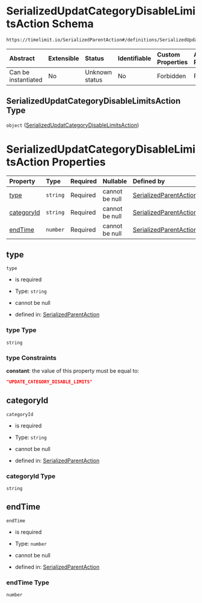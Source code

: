 # SerializedUpdatCategoryDisableLimitsAction Schema

```txt
https://timelimit.io/SerializedParentAction#/definitions/SerializedUpdatCategoryDisableLimitsAction
```

| Abstract            | Extensible | Status         | Identifiable | Custom Properties | Additional Properties | Access Restrictions | Defined In                                                                                        |
| :------------------ | :--------- | :------------- | :----------- | :---------------- | :-------------------- | :------------------ | :------------------------------------------------------------------------------------------------ |
| Can be instantiated | No         | Unknown status | No           | Forbidden         | Forbidden             | none                | [SerializedParentAction.schema.json\*](SerializedParentAction.schema.json "open original schema") |

## SerializedUpdatCategoryDisableLimitsAction Type

`object` ([SerializedUpdatCategoryDisableLimitsAction](serializedparentaction-definitions-serializedupdatcategorydisablelimitsaction.md))

# SerializedUpdatCategoryDisableLimitsAction Properties

| Property                  | Type     | Required | Nullable       | Defined by                                                                                                                                                                                                                                                   |
| :------------------------ | :------- | :------- | :------------- | :----------------------------------------------------------------------------------------------------------------------------------------------------------------------------------------------------------------------------------------------------------- |
| [type](#type)             | `string` | Required | cannot be null | [SerializedParentAction](serializedparentaction-definitions-serializedupdatcategorydisablelimitsaction-properties-type.md "https://timelimit.io/SerializedParentAction#/definitions/SerializedUpdatCategoryDisableLimitsAction/properties/type")             |
| [categoryId](#categoryid) | `string` | Required | cannot be null | [SerializedParentAction](serializedparentaction-definitions-serializedupdatcategorydisablelimitsaction-properties-categoryid.md "https://timelimit.io/SerializedParentAction#/definitions/SerializedUpdatCategoryDisableLimitsAction/properties/categoryId") |
| [endTime](#endtime)       | `number` | Required | cannot be null | [SerializedParentAction](serializedparentaction-definitions-serializedupdatcategorydisablelimitsaction-properties-endtime.md "https://timelimit.io/SerializedParentAction#/definitions/SerializedUpdatCategoryDisableLimitsAction/properties/endTime")       |

## type

`type`

- is required

- Type: `string`

- cannot be null

- defined in: [SerializedParentAction](serializedparentaction-definitions-serializedupdatcategorydisablelimitsaction-properties-type.md "https://timelimit.io/SerializedParentAction#/definitions/SerializedUpdatCategoryDisableLimitsAction/properties/type")

### type Type

`string`

### type Constraints

**constant**: the value of this property must be equal to:

```json
"UPDATE_CATEGORY_DISABLE_LIMITS"
```

## categoryId

`categoryId`

- is required

- Type: `string`

- cannot be null

- defined in: [SerializedParentAction](serializedparentaction-definitions-serializedupdatcategorydisablelimitsaction-properties-categoryid.md "https://timelimit.io/SerializedParentAction#/definitions/SerializedUpdatCategoryDisableLimitsAction/properties/categoryId")

### categoryId Type

`string`

## endTime

`endTime`

- is required

- Type: `number`

- cannot be null

- defined in: [SerializedParentAction](serializedparentaction-definitions-serializedupdatcategorydisablelimitsaction-properties-endtime.md "https://timelimit.io/SerializedParentAction#/definitions/SerializedUpdatCategoryDisableLimitsAction/properties/endTime")

### endTime Type

`number`

